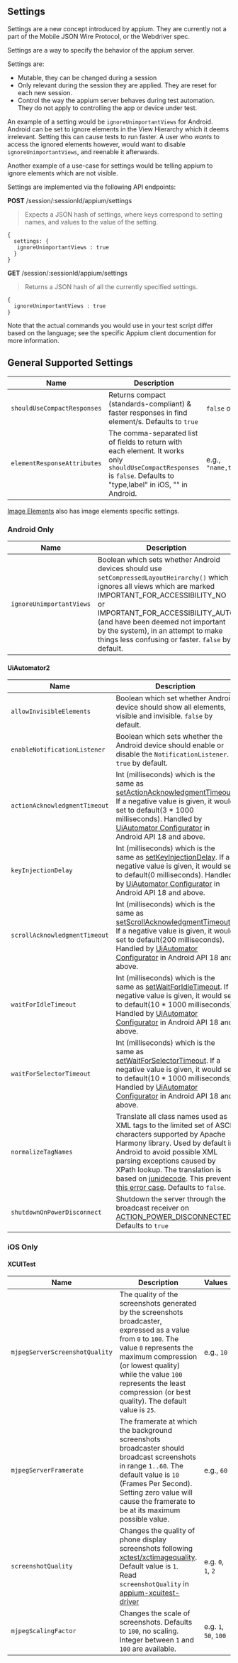 ## Settings

Settings are a new concept introduced by appium. They are currently not a part of the Mobile JSON Wire Protocol, or the Webdriver spec.

Settings are a way to specify the behavior of the appium server.

Settings are:
 - Mutable, they can be changed during a session
 - Only relevant during the session they are applied. They are reset for each new session.
 - Control the way the appium server behaves during test automation. They do not apply to controlling the app or device under test.

An example of a setting would be `ignoreUnimportantViews` for Android. Android can be set to ignore elements in the View Hierarchy which it deems irrelevant. Setting this can cause tests to run faster. A user who *wants* to access the ignored elements however, would want to disable `ignoreUnimportantViews`, and reenable it afterwards.

Another example of a use-case for settings would be telling appium to ignore elements which are not visible.

Settings are implemented via the following API endpoints:

**POST** /session/:sessionId/appium/settings

>Expects a JSON hash of settings, where keys correspond to setting names, and values to the value of the setting.
```
{
  settings: {
   ignoreUnimportantViews : true
  }
}
```

**GET** /session/:sessionId/appium/settings

>Returns a JSON hash of all the currently specified settings.
```
{
  ignoreUnimportantViews : true
}
```

Note that the actual commands you would use in your test script differ based on the language; see the specific Appium client documention for more information.

## General Supported Settings

|Name|Description|Values|
|----|----|----|
|`shouldUseCompactResponses`| Returns compact (standards-compliant) & faster responses in find element/s. Defaults to `true` | `false` or `true` |
|`elementResponseAttributes`| The comma-separated list of fields to return with each element. It works only `shouldUseCompactResponses` is `false`. Defaults to "type,label" in iOS, "" in Android. | e.g., `"name,text,rect,attribute/name,attribute/value"` |

[Image Elements](https://github.com/appium/appium/blob/master/docs/en/advanced-concepts/image-elements.md) also has image elements specific settings.

### Android Only

|Name|Description|Values|
|----|----|----|
|`ignoreUnimportantViews`|Boolean which sets whether Android devices should use `setCompressedLayoutHeirarchy()` which ignores all views which are marked IMPORTANT_FOR_ACCESSIBILITY_NO or IMPORTANT_FOR_ACCESSIBILITY_AUTO (and have been deemed not important by the system), in an attempt to make things less confusing or faster. `false` by default. | `false` or `true` |

#### UiAutomator2

|Name|Description|Values|
|----|----|----|
|`allowInvisibleElements`| Boolean which set whether Android device should show all elements, visible and invisible. `false` by default. | `false` or `true` |
|`enableNotificationListener`| Boolean which sets whether the Android device should enable or disable the `NotificationListener`. `true` by default.  | `false` or `true` |
|`actionAcknowledgmentTimeout`| Int (milliseconds) which is the same as [setActionAcknowledgmentTimeout](https://developer.android.com/reference/android/support/test/uiautomator/Configurator.html#setActionAcknowledgmentTimeout(long)). If a negative value is given, it would set to default(3 * 1000 milliseconds). Handled by [UiAutomator Configurator](https://developer.android.com/reference/android/support/test/uiautomator/Configurator.html) in Android API 18 and above. | e.g., `5000` |
|`keyInjectionDelay`| Int (milliseconds) which is the same as [setKeyInjectionDelay](https://developer.android.com/reference/android/support/test/uiautomator/Configurator.html#setKeyInjectionDelay(long)). If a negative value is given, it would set to default(0 milliseconds). Handled by [UiAutomator Configurator](https://developer.android.com/reference/android/support/test/uiautomator/Configurator.html) in Android API 18 and above. | e.g., `5000` |
|`scrollAcknowledgmentTimeout`| Int (milliseconds) which is the same as [setScrollAcknowledgmentTimeout](https://developer.android.com/reference/android/support/test/uiautomator/Configurator.html#setScrollAcknowledgmentTimeout(long)). If a negative value is given, it would set to default(200 milliseconds). Handled by [UiAutomator Configurator](https://developer.android.com/reference/android/support/test/uiautomator/Configurator.html) in Android API 18 and above. | e.g., `300` |
|`waitForIdleTimeout`| Int (milliseconds) which is the same as [setWaitForIdleTimeout](https://developer.android.com/reference/android/support/test/uiautomator/Configurator.html#setWaitForIdleTimeout(long)). If a negative value is given, it would set to default(10 * 1000 milliseconds). Handled by [UiAutomator Configurator](https://developer.android.com/reference/android/support/test/uiautomator/Configurator.html) in Android API 18 and above. | e.g., `10000` |
|`waitForSelectorTimeout`| Int (milliseconds) which is the same as [setWaitForSelectorTimeout](https://developer.android.com/reference/android/support/test/uiautomator/Configurator.html#setWaitForSelectorTimeout(long)). If a negative value is given, it would set to default(10 * 1000 milliseconds). Handled by [UiAutomator Configurator](https://developer.android.com/reference/android/support/test/uiautomator/Configurator.html) in Android API 18 and above. | e.g., `10000` |
|`normalizeTagNames`| Translate all class names used as XML tags to the limited set of ASCII characters supported by Apache Harmony library. Used by default in Android to avoid possible XML parsing exceptions caused by XPath lookup. The translation is based on [junidecode](https://github.com/gcardone/junidecode). This prevents [this error case](https://github.com/appium/appium/issues/11854). Defaults to `false`. | `false` or `true` |
|`shutdownOnPowerDisconnect`| Shutdown the server through the broadcast receiver on [ACTION_POWER_DISCONNECTED](https://developer.android.com/reference/android/content/Intent.html#ACTION_POWER_DISCONNECTED). Defaults to `true` | `false` or `true` |

### iOS Only

#### XCUITest

|Name|Description|Values|
|----|----|----|
|`mjpegServerScreenshotQuality`| The quality of the screenshots generated by the screenshots broadcaster, expressed as a value from `0` to `100`. The value `0` represents the maximum compression (or lowest quality) while the value `100` represents the least compression (or best quality). The default value is `25`. | e.g., `10` |
|`mjpegServerFramerate`| The framerate at which the background screenshots broadcaster should broadcast screenshots in range `1..60`. The default value is `10` (Frames Per Second). Setting zero value will cause the framerate to be at its maximum possible value. | e.g., `60` |
|`screenshotQuality`| Changes the quality of phone display screenshots following [xctest/xctimagequality](https://developer.apple.com/documentation/xctest/xctimagequality?language=objc). Default value is `1`. Read `screenshotQuality` in [appium-xcuitest-driver](https://github.com/appium/appium-xcuitest-driver#desired-capabilities) | e.g. `0`, `1`, `2` |
|`mjpegScalingFactor`| Changes the scale of screenshots. Defaults to `100`, no scaling. Integer between `1` and `100` are available. | e.g. `1`, `50`, `100` |
